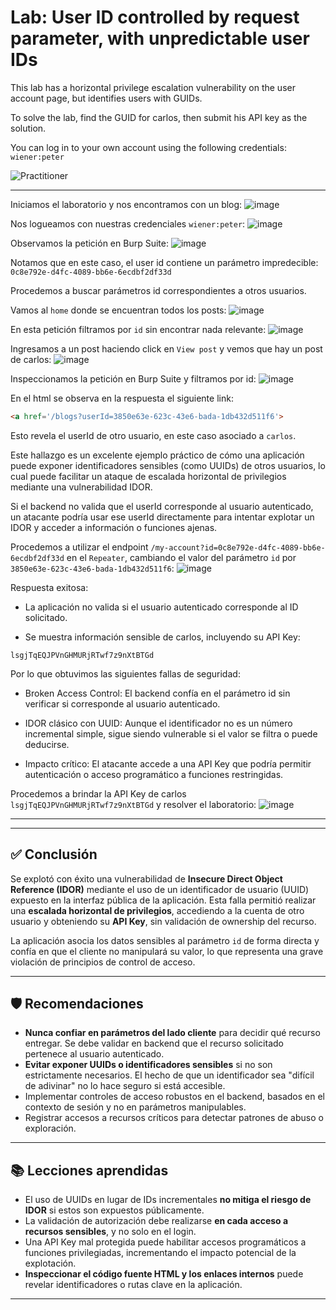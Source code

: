 # Lab: User ID controlled by request parameter, with unpredictable user IDs

This lab has a horizontal privilege escalation vulnerability on the user account page, but identifies users with GUIDs.

To solve the lab, find the GUID for carlos, then submit his API key as the solution.

You can log in to your own account using the following credentials: `wiener:peter`

![Practitioner](https://img.shields.io/badge/level-Apprentice-green) 

---

Iniciamos el laboratorio y nos encontramos con un blog:
![image](https://github.com/user-attachments/assets/dd31b2b1-2231-47ad-9f38-99348007699b)

Nos logueamos con nuestras credenciales `wiener:peter`:
![image](https://github.com/user-attachments/assets/8c934bb3-a823-4fb6-83e5-5bde1999f594)

Observamos la petición en Burp Suite:
![image](https://github.com/user-attachments/assets/004cd884-648c-48c1-927c-a32162db934c)

Notamos que en este caso, el user id contiene un parámetro impredecible: `0c8e792e-d4fc-4089-bb6e-6ecdbf2df33d`

Procedemos a buscar parámetros id correspondientes a otros usuarios.

Vamos al `home` donde se encuentran todos los posts:
![image](https://github.com/user-attachments/assets/98ca9ce0-9786-4285-83d2-e59c842d41cd)

En esta petición filtramos por `id` sin encontrar nada relevante:
![image](https://github.com/user-attachments/assets/38446d94-43be-46f8-a81f-448e986917ed)

Ingresamos a un post haciendo click en `View post` y vemos que hay un post de carlos:
![image](https://github.com/user-attachments/assets/bf56eed7-eea4-4174-9857-31a7795ca471)

Inspeccionamos la petición en Burp Suite y filtramos por id:
![image](https://github.com/user-attachments/assets/576fa094-db5f-4670-af9a-0943e40c505d)

En el html se observa en la respuesta el siguiente link:
```html
<a href='/blogs?userId=3850e63e-623c-43e6-bada-1db432d511f6'>
```
Esto revela el userId de otro usuario, en este caso asociado a `carlos`.

Este hallazgo es un excelente ejemplo práctico de cómo una aplicación puede exponer identificadores sensibles (como UUIDs) de otros usuarios, lo cual puede facilitar un ataque de escalada horizontal de privilegios mediante una vulnerabilidad IDOR.


Si el backend no valida que el userId corresponde al usuario autenticado, un atacante podría usar ese userId directamente para intentar explotar un IDOR y acceder a información o funciones ajenas.

Procedemos a utilizar el endpoint `/my-account?id=0c8e792e-d4fc-4089-bb6e-6ecdbf2df33d` en el `Repeater`, cambiando el valor del parámetro `id` por `3850e63e-623c-43e6-bada-1db432d511f6`:
![image](https://github.com/user-attachments/assets/1ea54118-2059-4063-8801-095be701459d)

Respuesta exitosa:

- La aplicación no valida si el usuario autenticado corresponde al ID solicitado.

- Se muestra información sensible de carlos, incluyendo su API Key:

```text
lsgjTqEQJPVnGHMURjRTwf7z9nXtBTGd
```

Por lo que obtuvimos las siguientes fallas de seguridad:
- Broken Access Control:
El backend confía en el parámetro id sin verificar si corresponde al usuario autenticado.

- IDOR clásico con UUID:
Aunque el identificador no es un número incremental simple, sigue siendo vulnerable si el valor se filtra o puede deducirse.

- Impacto crítico:
El atacante accede a una API Key que podría permitir autenticación o acceso programático a funciones restringidas.



Procedemos a brindar la API Key de carlos `lsgjTqEQJPVnGHMURjRTwf7z9nXtBTGd` y resolver el laboratorio:
![image](https://github.com/user-attachments/assets/520924f8-f175-462e-8df5-e0a56d91d6ce)

---



---

## ✅ Conclusión

Se explotó con éxito una vulnerabilidad de **Insecure Direct Object Reference (IDOR)** mediante el uso de un identificador de usuario (UUID) expuesto en la interfaz pública de la aplicación. Esta falla permitió realizar una **escalada horizontal de privilegios**, accediendo a la cuenta de otro usuario y obteniendo su **API Key**, sin validación de ownership del recurso.

La aplicación asocia los datos sensibles al parámetro `id` de forma directa y confía en que el cliente no manipulará su valor, lo que representa una grave violación de principios de control de acceso.

---

## 🛡️ Recomendaciones

- **Nunca confiar en parámetros del lado cliente** para decidir qué recurso entregar. Se debe validar en backend que el recurso solicitado pertenece al usuario autenticado.
- **Evitar exponer UUIDs o identificadores sensibles** si no son estrictamente necesarios. El hecho de que un identificador sea "difícil de adivinar" no lo hace seguro si está accesible.
- Implementar controles de acceso robustos en el backend, basados en el contexto de sesión y no en parámetros manipulables.
- Registrar accesos a recursos críticos para detectar patrones de abuso o exploración.

---

## 📚 Lecciones aprendidas

- El uso de UUIDs en lugar de IDs incrementales **no mitiga el riesgo de IDOR** si estos son expuestos públicamente.
- La validación de autorización debe realizarse **en cada acceso a recursos sensibles**, y no solo en el login.
- Una API Key mal protegida puede habilitar accesos programáticos a funciones privilegiadas, incrementando el impacto potencial de la explotación.
- **Inspeccionar el código fuente HTML y los enlaces internos** puede revelar identificadores o rutas clave en la aplicación.

---
